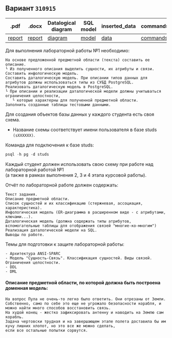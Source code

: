## Вариант `310915`
|.pdf|.docx|Datalogical diagram|SQL model|inserted_data|commands_for_training|
|-|-|-|-|-|-|
| [report](./docs/report.pdf) | [report](./docs/report.docx) | [diagram](./diagrams/Datalogical_diagram.jpg) | [model](./SQL%20model.sql) | [data](./inserted_data.sql) | [commands](./commands.sql) |
  
Для выполнения лабораторной работы №1 необходимо:
```
На основе предложенной предметной области (текста) составить ее описание. 
└ Из полученного описания выделить сущности, их атрибуты и связи.
Составить инфологическую модель.
Составить даталогическую модель. При описании типов данных для атрибутов должны использоваться типы из СУБД PostgreSQL.
Реализовать даталогическую модель в PostgreSQL. 
└ При описании и реализации даталогической модели должны учитываться ограничения целостности, 
   └ которые характерны для полученной предметной области.
Заполнить созданные таблицы тестовыми данными.
```
Для создания объектов базы данных у каждого студента есть своя схема.   
- Название схемы соответствует имени пользователя в базе studs `(sXXXXXX)`.     
  
Команда для подключения к базе studs:
```SQL
psql -h pg -d studs
```
Каждый студент должен использовать свою схему при работе над лабораторной работой №1   
(а также в рамках выполнения 2, 3 и 4 этапа курсовой работы).

Отчёт по лабораторной работе должен содержать:

    Текст задания.
    Описание предметной области.
    Список сущностей и их классификацию (стержневая, ассоциация, характеристика).
    Инфологическая модель (ER-диаграмма в расширенном виде - с атрибутами, ключами...).
    Даталогическая модель (должна содержать типы атрибутов, вспомогательные таблицы для отображения связей "многие-ко-многим")
    Реализация даталогической модели на SQL.
    Выводы по работе.

Темы для подготовки к защите лабораторной работы:

    - Архитектура ANSI-SPARC
    - Модель "Сущность-Связь". Классификация сущностей. Виды связей. Ограничения целостности.
    - DDL
    - DML


#### Описание предметной области, по которой должна быть построена доменная модель:
```
На вопрос Пула не очень-то легко было ответить. Они отрезаны от Земли. 
Собственно, само по себе это еще не угрожало безопасности корабля, и можно найти много способов восстановить связь. 
На худой конец - жестко зафиксировать антенну и наводить на Землю сам корабль. 
Задача чертовски трудная и на завершающем этапе полета доставила бы им кучу лишних хлопот, но это все же можно сделать,
если все остальные попытки сорвутся.
```
